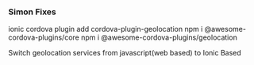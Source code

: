 ### Simon Fixes

ionic cordova plugin add cordova-plugin-geolocation
npm i @awesome-cordova-plugins/core
npm i @awesome-cordova-plugins/geolocation

Switch geolocation services from javascript(web based) to Ionic Based
